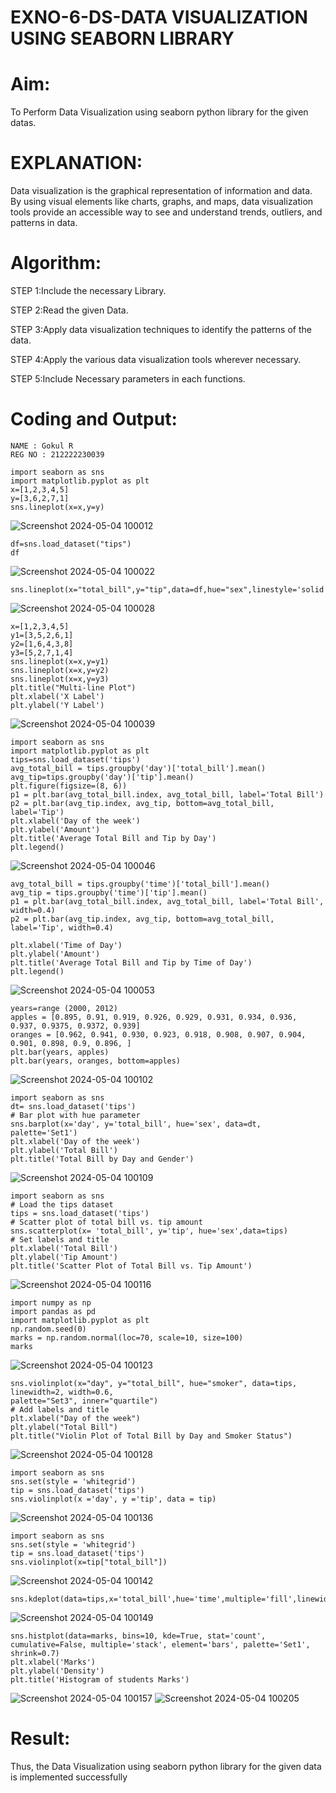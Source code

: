 # EXNO-6-DS-DATA VISUALIZATION USING SEABORN LIBRARY

# Aim:
  To Perform Data Visualization using seaborn python library for the given datas.

# EXPLANATION:
Data visualization is the graphical representation of information and data. By using visual elements like charts, graphs, and maps, data visualization tools provide an accessible way to see and understand trends, outliers, and patterns in data.

# Algorithm:
STEP 1:Include the necessary Library.

STEP 2:Read the given Data.

STEP 3:Apply data visualization techniques to identify the patterns of the data.

STEP 4:Apply the various data visualization tools wherever necessary.

STEP 5:Include Necessary parameters in each functions.

# Coding and Output:
```
NAME : Gokul R
REG NO : 212222230039
```
```
import seaborn as sns
import matplotlib.pyplot as plt
x=[1,2,3,4,5]
y=[3,6,2,7,1]
sns.lineplot(x=x,y=y)
```
![Screenshot 2024-05-04 100012](https://github.com/Harsayazheni/Expt06-Introduction-to-Data-Science/assets/118708467/1c8ab253-15f0-4b45-8caa-13ab87b620d0)


```
df=sns.load_dataset("tips")
df
```
![Screenshot 2024-05-04 100022](https://github.com/Harsayazheni/Expt06-Introduction-to-Data-Science/assets/118708467/95a2ed6d-ef61-4344-be6d-175b073b5192)

```
sns.lineplot(x="total_bill",y="tip",data=df,hue="sex",linestyle='solid',legend="auto")
```
![Screenshot 2024-05-04 100028](https://github.com/Harsayazheni/Expt06-Introduction-to-Data-Science/assets/118708467/99b1f75a-f56a-48fe-91c7-4b6d4cca4c62)

```
x=[1,2,3,4,5]
y1=[3,5,2,6,1]
y2=[1,6,4,3,8]
y3=[5,2,7,1,4]
sns.lineplot(x=x,y=y1)
sns.lineplot(x=x,y=y2)
sns.lineplot(x=x,y=y3)
plt.title("Multi-line Plot")
plt.xlabel('X Label')
plt.ylabel('Y Label')
```
![Screenshot 2024-05-04 100039](https://github.com/Harsayazheni/Expt06-Introduction-to-Data-Science/assets/118708467/adfd7f45-e3a9-4f98-8e45-89bb247187dc)

```
import seaborn as sns
import matplotlib.pyplot as plt
tips=sns.load_dataset('tips')
avg_total_bill = tips.groupby('day')['total_bill'].mean()
avg_tip=tips.groupby('day')['tip'].mean()
plt.figure(figsize=(8, 6))
p1 = plt.bar(avg_total_bill.index, avg_total_bill, label='Total Bill')
p2 = plt.bar(avg_tip.index, avg_tip, bottom=avg_total_bill, label='Tip')
plt.xlabel('Day of the week')
plt.ylabel('Amount')
plt.title('Average Total Bill and Tip by Day')
plt.legend()
```
![Screenshot 2024-05-04 100046](https://github.com/Harsayazheni/Expt06-Introduction-to-Data-Science/assets/118708467/fd7c2a3a-b168-44b2-8892-0ac6d388adf9)

```
avg_total_bill = tips.groupby('time')['total_bill'].mean()
avg_tip = tips.groupby('time')['tip'].mean()
p1 = plt.bar(avg_total_bill.index, avg_total_bill, label='Total Bill', width=0.4)
p2 = plt.bar(avg_tip.index, avg_tip, bottom=avg_total_bill, label='Tip', width=0.4)

plt.xlabel('Time of Day')
plt.ylabel('Amount')
plt.title('Average Total Bill and Tip by Time of Day')
plt.legend()
```
![Screenshot 2024-05-04 100053](https://github.com/Harsayazheni/Expt06-Introduction-to-Data-Science/assets/118708467/5c9a4aca-7887-4bab-9bf7-a441a31ed425)

```
years=range (2000, 2012)
apples = [0.895, 0.91, 0.919, 0.926, 0.929, 0.931, 0.934, 0.936, 0.937, 0.9375, 0.9372, 0.939]
oranges = [0.962, 0.941, 0.930, 0.923, 0.918, 0.908, 0.907, 0.904, 0.901, 0.898, 0.9, 0.896, ]
plt.bar(years, apples)
plt.bar(years, oranges, bottom=apples)
```
![Screenshot 2024-05-04 100102](https://github.com/Harsayazheni/Expt06-Introduction-to-Data-Science/assets/118708467/6fdee4e0-c832-43c3-9917-afff4e1375f8)

```
import seaborn as sns
dt= sns.load_dataset('tips')
# Bar plot with hue parameter
sns.barplot(x='day', y='total_bill', hue='sex', data=dt, palette='Set1')
plt.xlabel('Day of the week')
plt.ylabel('Total Bill')
plt.title('Total Bill by Day and Gender')
```
![Screenshot 2024-05-04 100109](https://github.com/Harsayazheni/Expt06-Introduction-to-Data-Science/assets/118708467/e9a48fc4-a932-4043-87ed-c46d30d52d7c)

```
import seaborn as sns
# Load the tips dataset
tips = sns.load_dataset('tips')
# Scatter plot of total bill vs. tip amount
sns.scatterplot(x= 'total_bill', y='tip', hue='sex',data=tips)
# Set labels and title
plt.xlabel('Total Bill')
plt.ylabel('Tip Amount')
plt.title('Scatter Plot of Total Bill vs. Tip Amount')
```
![Screenshot 2024-05-04 100116](https://github.com/Harsayazheni/Expt06-Introduction-to-Data-Science/assets/118708467/3694fb1b-176a-4696-aa5d-c3b1fc7b4260)

```
import numpy as np
import pandas as pd
import matplotlib.pyplot as plt
np.random.seed(0)
marks = np.random.normal(loc=70, scale=10, size=100)
marks
```
![Screenshot 2024-05-04 100123](https://github.com/Harsayazheni/Expt06-Introduction-to-Data-Science/assets/118708467/eee0727e-d897-4540-ae5a-83cb6f59b847)

```
sns.violinplot(x="day", y="total_bill", hue="smoker", data=tips, linewidth=2, width=0.6,
palette="Set3", inner="quartile")
# Add labels and title
plt.xlabel("Day of the week")
plt.ylabel("Total Bill")
plt.title("Violin Plot of Total Bill by Day and Smoker Status")
```
![Screenshot 2024-05-04 100128](https://github.com/Harsayazheni/Expt06-Introduction-to-Data-Science/assets/118708467/98fb5506-36c4-4824-bfdd-7b260a2a2752)

```
import seaborn as sns
sns.set(style = 'whitegrid')
tip = sns.load_dataset('tips')
sns.violinplot(x ='day', y ='tip', data = tip)
```
![Screenshot 2024-05-04 100136](https://github.com/Harsayazheni/Expt06-Introduction-to-Data-Science/assets/118708467/29596560-6a54-4051-9c55-0903af5c0665)

```
import seaborn as sns
sns.set(style = 'whitegrid')
tip = sns.load_dataset('tips')
sns.violinplot(x=tip["total_bill"])
```
![Screenshot 2024-05-04 100142](https://github.com/Harsayazheni/Expt06-Introduction-to-Data-Science/assets/118708467/7323ef13-38b2-472b-9146-e68f7f5049df)

```
sns.kdeplot(data=tips,x='total_bill',hue='time',multiple='fill',linewidth=3,palette='Set2',alpha=0.8)
```
![Screenshot 2024-05-04 100149](https://github.com/Harsayazheni/Expt06-Introduction-to-Data-Science/assets/118708467/322e04f2-b84b-4477-be92-23e22385feac)

```
sns.histplot(data=marks, bins=10, kde=True, stat='count', cumulative=False, multiple='stack', element='bars', palette='Set1', shrink=0.7)
plt.xlabel('Marks')
plt.ylabel('Density')
plt.title('Histogram of students Marks')
```
![Screenshot 2024-05-04 100157](https://github.com/Harsayazheni/Expt06-Introduction-to-Data-Science/assets/118708467/b95a290d-8aa5-421b-910f-a8d05f0db533)
![Screenshot 2024-05-04 100205](https://github.com/Harsayazheni/Expt06-Introduction-to-Data-Science/assets/118708467/15ad7faa-d749-4ae6-8540-e56e79949db3)

# Result:
Thus, the Data Visualization using seaborn python library for the given data is implemented successfully
